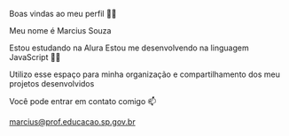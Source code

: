 Boas vindas ao meu perfil 👨‍🏫

Meu nome é Marcius Souza

Estou estudando na Alura
Estou me desenvolvendo na linguagem JavaScript 👨‍💻

Utilizo esse espaço para minha organização e compartilhamento dos meu projetos desenvolvidos

Você pode entrar em contato comigo 📫

marcius@prof.educacao.sp.gov.br

